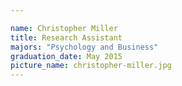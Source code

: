 ```yaml
---

name: Christopher Miller
title: Research Assistant
majors: "Psychology and Business"
graduation_date: May 2015
picture_name: christopher-miller.jpg
---
```

    
    
